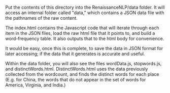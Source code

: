 Put the contents of this directory into the RenaissanceNLP/data folder. It will access an internal folder called "data," which contains a JSON data file with the pathnames of the raw content.

The index.html contains the Javascript code that will iterate through each item in the JSON files, load the raw html file that it points to, and build a word-frequency table. It also outputs that to the html body for convenience.

It would be easy, once this is complete, to save the data in JSON format for later accessing; if the data that it generates is accurate and useful.

Within the data folder, you will also see the files wordData.js, stopwords.js, and distinctWords.html. DistinctWords.html uses the data previously collected from the wordcount, and finds the distinct words for each place (E.g. for China, the words that do not appear in the set of words for America, Virginia, and India.)